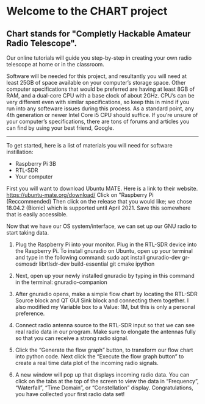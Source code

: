 
Welcome to the CHART project 
======
## Chart stands for "Completly Hackable Amateur Radio Telescope".</br>
Our online tutorials will guide you step-by-step in creating your own radio telescope at home or in the classroom. 

Software will be needed for this project, and resultantly you will need at least 25GB of space available on your computer’s storage space. Other computer specifications that would be preferred are having at least 8GB of RAM, and a dual-core CPU with a base clock of about 2GHz. CPU’s can be very different even with similar specifications, so keep this in mind if you run into any softeware issues during this process. As a standard point, any 4th generation or newer Intel Core i5 CPU should suffice. If you’re unsure of your computer’s specifications, there are tons of forums and articles you can find by using your best friend, Google.

---
To get started, here is a list of materials you will need for software instillation:</br>
- Raspberry Pi 3B</br>
- RTL-SDR</br>
- Your computer</br>

First you will want to download Ubuntu MATE. Here is a link to their website.
https://ubuntu-mate.org/download/ 
Click on "Raspberry Pi (Reccommended)
Then click on the release that you would like; we chose 18.04.2 (Bionic) which is supported until April 2021. 
Save this somewhere that is easily accessible. 

Now that we have our OS system/interface, we can set up our GNU radio to start taking data. 

1. Plug the Raspberry Pi into your monitor. Plug in the RTL-SDR device into the Raspberry Pi. 
To install gnuradio on Ubuntu, open up your terminal and type in the following command:
    sudo apt install gnuradio-dev gr-osmosdr librtlsdr-dev build-essential git cmake ipython

2. Next, open up your newly installed gnuradio by typing in this command in the terminal:
    gnuradio-companion

3. After gnuradio opens, make a simple flow chart by locating the RTL-SDR Source block and QT GUI Sink block and connecting them together. I also modified my Variable box to a Value: 1M, but this is only a personal preference. 

4. Connect radio antenna source to the RTL-SDR input so that we can see real radio data in our program. Make sure to elongate the antennas fully so that you can receive a strong radio signal. 

5. Click the “Generate the flow graph” button, to transform our flow chart into python code. Next click the “Execute the flow graph button” to create a real time data plot of the incoming radio signals. 

6. A new window will pop up that displays incoming radio data. You can click on the tabs at the top of the screen to view the data in “Frequency”, “Waterfall”, “Time Domain”, or “Constellation” display. 
Congratulations, you have collected your first radio data set!





